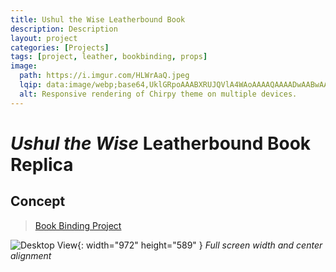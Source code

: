 ```yaml
---
title: Ushul the Wise Leatherbound Book
description: Description
layout: project
categories: [Projects]
tags: [project, leather, bookbinding, props]
image:
  path: https://i.imgur.com/HLWrAaQ.jpeg
  lqip: data:image/webp;base64,UklGRpoAAABXRUJQVlA4WAoAAAAQAAAADwAABwAAQUxQSDIAAAARL0AmbZurmr57yyIiqE8oiG0bejIYEQTgqiDA9vqnsUSI6H+oAERp2HZ65qP/VIAWAFZQOCBCAAAA8AEAnQEqEAAIAAVAfCWkAALp8sF8rgRgAP7o9FDvMCkMde9PK7euH5M1m6VWoDXf2FkP3BqV0ZYbO6NA/VFIAAAA
  alt: Responsive rendering of Chirpy theme on multiple devices.
---
```


# _Ushul the Wise_ Leatherbound Book Replica

## Concept

<blockquote class="imgur-embed-pub" lang="en" data-id="a/1zvT711"  ><a href="//imgur.com/a/1zvT711">Book Binding Project</a></blockquote><script async src="//s.imgur.com/min/embed.js" charset="utf-8"></script>

![Desktop View](https://i.imgur.com/HLWrAaQ.jpeg){: width="972" height="589" }
_Full screen width and center alignment_